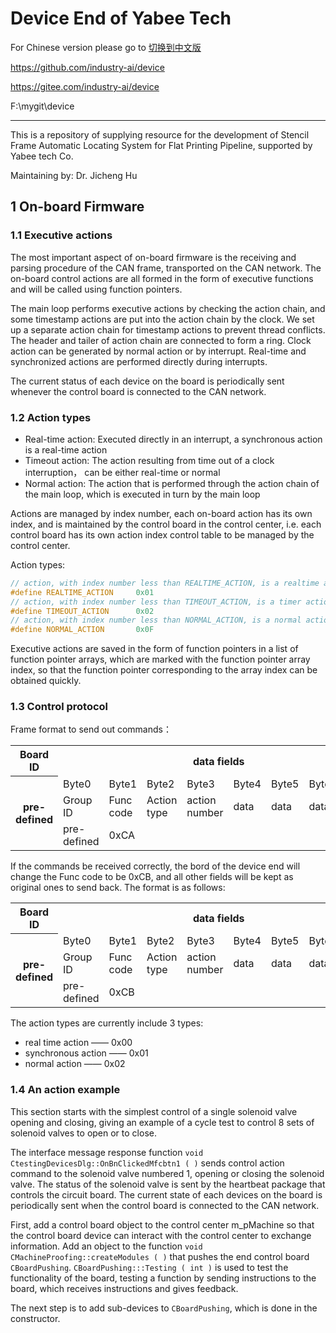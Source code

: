 # Device End of Yabee Tech

For Chinese version please go to [切换到中文版](readme_cn.md)

[^_^]:
https://github.com/industry-ai/device

[^_^]:
https://gitee.com/industry-ai/device

[^_^]:
F:\mygit\device

************************************

This is a repository of supplying resource for the development of Stencil Frame
Automatic Locating System for Flat Printing Pipeline, supported by Yabee tech Co.

Maintaining by: Dr. Jicheng Hu

## 1 On-board Firmware

### 1.1 Executive actions

The most important aspect of on-board firmware is the receiving and parsing procedure
of the CAN frame, transported on the CAN network.
The on-board control actions are all formed in the form of executive functions and 
will be called using function pointers.

The main loop performs executive actions by checking the action chain, 
and some timestamp actions are put into the action chain by the clock. 
We set up a separate action chain for timestamp actions to prevent thread conflicts. 
The header and tailer of action chain are connected to form a ring.
Clock action can be generated by normal action or by interrupt.
Real-time and synchronized actions are performed directly during interrupts.

The current status of each device on the board is periodically sent whenever the control 
board is connected to the CAN network.

### 1.2 Action types

* Real-time action: Executed directly in an interrupt, a synchronous action is a real-time action
* Timeout action: The action resulting from time out of a clock interruption，
can be either real-time or normal
* Normal action: The action that is performed through the action chain of the main loop, 
which is executed in turn by the main loop

Actions are managed by index number, each on-board action has its own index, 
and is maintained by the control board in the control center, i.e. 
each control board has its own action index control table to be managed by the control center.

Action types:
```c
// action, with index number less than REALTIME_ACTION, is a realtime action
#define	REALTIME_ACTION		0x01
// action, with index number less than TIMEOUT_ACTION, is a timer action
#define	TIMEOUT_ACTION		0x02
// action, with index number less than NORMAL_ACTION, is a normal action
#define	NORMAL_ACTION		0x0F
```

Executive actions are saved in the form of function pointers in a list of function pointer arrays, 
which are marked with the function pointer array index, so that the function pointer corresponding to 
the array index can be obtained quickly.

### 1.3 Control protocol

Frame format to send out commands：

<table>
    <tr>
        <th rowspan="1">Board ID</th>
        <th colspan="8">data fields</th>
    </tr>
    <tr>
        <th rowspan="4">pre-defined</th>
        <tr>
            <td>Byte0</td>
            <td>Byte1</td>
            <td>Byte2</td>
            <td>Byte3</td>
            <td>Byte4</td>
            <td>Byte5</td>
            <td>Byte6</td>
            <td>Byte7</td>
        </tr>
        <tr>
            <td>Group ID</td>
            <td>Func code</td>
            <td>Action type</td>
            <td>action number</td>
            <td>data</td>
            <td>data</td>
            <td>data</td>
            <td>data</td>
        </tr>
        <tr>
            <td>pre-defined</td>
            <td>0xCA</td>
            <td></td>
            <td></td>
            <td></td>
            <td></td>
            <td></td>
            <td></td>
        </tr>
    </tr>
</table>

If the commands be received correctly, the bord of the device end will change the 
Func code to be 0xCB, and all other fields will be kept as original ones to send back.
The format is as follows:

<table>
    <tr>
        <th rowspan="1">Board ID</th>
        <th colspan="8">data fields</th>
    </tr>
    <tr>
        <th rowspan="4">pre-defined</th>
        <tr>
            <td>Byte0</td>
            <td>Byte1</td>
            <td>Byte2</td>
            <td>Byte3</td>
            <td>Byte4</td>
            <td>Byte5</td>
            <td>Byte6</td>
            <td>Byte7</td>
        </tr>
        <tr>
            <td>Group ID</td>
            <td>Func code</td>
            <td>Action type</td>
            <td>action number</td>
            <td>data</td>
            <td>data</td>
            <td>data</td>
            <td>data</td>
        </tr>
        <tr>
            <td>pre-defined</td>
            <td>0xCB</td>
            <td></td>
            <td></td>
            <td></td>
            <td></td>
            <td></td>
            <td></td>
        </tr>
    </tr>
</table>

The action types are currently include 3 types:
* real time action —— 0x00
* synchronous action —— 0x01
* normal action —— 0x02

### 1.4 An action example

This section starts with the simplest control of a single solenoid valve opening and closing, 
giving an example of a cycle test to control 8 sets of solenoid valves to open or to close.

The interface message response function `void CtestingDevicesDlg::OnBnClickedMfcbtn1 ( )` 
sends control action command to the solenoid valve numbered 1, opening or closing the solenoid 
valve. The status of the solenoid valve is sent by the heartbeat package that controls the 
circuit board. The current state of each devices on the board is periodically sent when the 
control board is connected to the CAN network.

First, add a control board object to the control center m_pMachine so that the control board 
device can interact with the control center to exchange information. Add an object to the function 
`void CMachineProofing::createModules ( )` that pushes the end control board 
`CBoardPushing`. `CBoardPushing:::Testing ( int )` is used to test the functionality of 
the board, testing a function by sending instructions to the board, which receives instructions 
and gives feedback.

The next step is to add sub-devices to `CBoardPushing`, which is done in the constructor.

